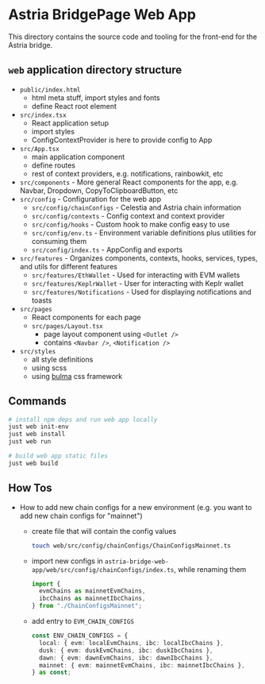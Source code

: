 # Astria BridgePage Web App

This directory contains the source code and tooling for the front-end for
the Astria bridge.

## `web` application directory structure

* `public/index.html`
  * html meta stuff, import styles and fonts
  * define React root element
* `src/index.tsx`
  * React application setup
  * import styles
  * ConfigContextProvider is here to provide config to App
* `src/App.tsx`
  * main application component
  * define routes
  * rest of context providers, e.g. notifications, rainbowkit, etc
* `src/components` - More general React components for the app, e.g. Navbar,
  Dropdown, CopyToClipboardButton, etc
* `src/config` - Configuration for the web app
  * `src/config/chainConfigs` - Celestia and Astria chain information
  * `src/config/contexts` - Config context and context provider
  * `src/config/hooks` - Custom hook to make config easy to use
  * `src/config/env.ts` - Environment variable definitions plus utilities for
    consuming them
  * `src/config/index.ts` - AppConfig and exports
* `src/features` - Organizes components, contexts, hooks, services, types, and
  utils for different features
  * `src/features/EthWallet` - Used for interacting with EVM wallets
  * `src/features/KeplrWallet` - User for interacting with Keplr wallet
  * `src/features/Notifications` - Used for displaying notifications and toasts
* `src/pages`
  * React components for each page
  * `src/pages/Layout.tsx`
    * page layout component using `<Outlet />`
    * contains `<Navbar />`, `<Notification />`
* `src/styles`
  * all style definitions
  * using scss
  * using [bulma](https://bulma.io/documentation/) css framework

## Commands

```bash
# install npm deps and run web app locally
just web init-env
just web install
just web run

# build web app static files
just web build
```

## How Tos

* How to add new chain configs for a new environment (e.g. you want to add new
  chain configs for "mainnet")
  * create file that will contain the config values

    ```sh
    touch web/src/config/chainConfigs/ChainConfigsMainnet.ts
    ```

  * import new configs in
    `astria-bridge-web-app/web/src/config/chainConfigs/index.ts`, while renaming
    them

    ```typescript
    import {
      evmChains as mainnetEvmChains,
      ibcChains as mainnetIbcChains,
    } from "./ChainConfigsMainnet"; 
    ```

  * add entry to `EVM_CHAIN_CONFIGS`

    ```typescript
    const ENV_CHAIN_CONFIGS = {
      local: { evm: localEvmChains, ibc: localIbcChains },
      dusk: { evm: duskEvmChains, ibc: duskIbcChains },
      dawn: { evm: dawnEvmChains, ibc: dawnIbcChains },
      mainnet: { evm: mainnetEvmChains, ibc: mainnetIbcChains },
    } as const;
    ```
